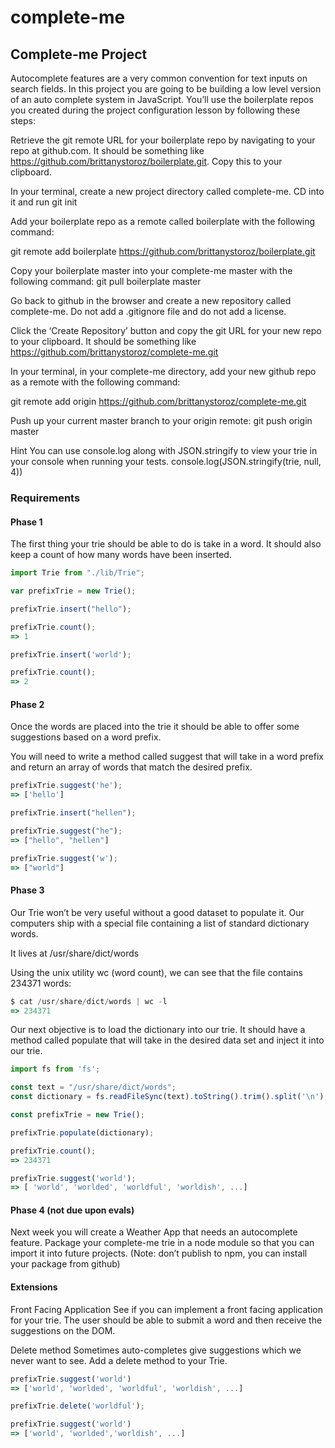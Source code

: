 # complete-me

## Complete-me Project


Autocomplete features are a very common convention for text inputs on search fields. In this project you are going to be building a low level version of an auto complete system in JavaScript. You’ll use the boilerplate repos you created during the project configuration lesson by following these steps:

Retrieve the git remote URL for your boilerplate repo by navigating to your repo at github.com. It should be something like https://github.com/brittanystoroz/boilerplate.git. Copy this to your clipboard.

In your terminal, create a new project directory called complete-me. CD into it and run git init

Add your boilerplate repo as a remote called boilerplate with the following command:

git remote add boilerplate https://github.com/brittanystoroz/boilerplate.git

Copy your boilerplate master into your complete-me master with the following command:
git pull boilerplate master

Go back to github in the browser and create a new repository called complete-me. Do not add a .gitignore file and do not add a license.

Click the ‘Create Repository’ button and copy the git URL for your new repo to your clipboard. It should be something like https://github.com/brittanystoroz/complete-me.git

In your terminal, in your complete-me directory, add your new github repo as a remote with the following command:

git remote add origin https://github.com/brittanystoroz/complete-me.git

Push up your current master branch to your origin remote:
git push origin master

Hint
You can use console.log along with JSON.stringify to view your trie in your console when running your tests. console.log(JSON.stringify(trie, null, 4))

### Requirements

#### Phase 1

The first thing your trie should be able to do is take in a word. It should also keep a count of how many words have been inserted.

```javascript
import Trie from "./lib/Trie";

var prefixTrie = new Trie();

prefixTrie.insert("hello");

prefixTrie.count();
=> 1

prefixTrie.insert('world');

prefixTrie.count();
=> 2
```

#### Phase 2

Once the words are placed into the trie it should be able to offer some suggestions based on a word prefix.

You will need to write a method called suggest that will take in a word prefix and return an array of words that match the desired prefix.


```javascript
prefixTrie.suggest('he');
=> ['hello']

prefixTrie.insert("hellen");

prefixTrie.suggest("he");
=> ["hello", "hellen"]

prefixTrie.suggest('w');
=> ["world"]
```

#### Phase 3

Our Trie won’t be very useful without a good dataset to populate it. Our computers ship with a special file containing a list of standard dictionary words.

It lives at /usr/share/dict/words

Using the unix utility wc (word count), we can see that the file contains 234371 words:
```javascript
$ cat /usr/share/dict/words | wc -l
=> 234371
```

Our next objective is to load the dictionary into our trie. It should have a method called populate that will take in the desired data set and inject it into our trie.

```javascript
import fs from 'fs';

const text = "/usr/share/dict/words";
const dictionary = fs.readFileSync(text).toString().trim().split('\n');

const prefixTrie = new Trie();

prefixTrie.populate(dictionary);

prefixTrie.count();
=> 234371

prefixTrie.suggest('world');
=> [ 'world', 'worlded', 'worldful', 'worldish', ...]
```

#### Phase 4 (not due upon evals)

Next week you will create a Weather App that needs an autocomplete feature. Package your complete-me trie in a node module so that you can import it into future projects. (Note: don’t publish to npm, you can install your package from github)

#### Extensions

Front Facing Application
See if you can implement a front facing application for your trie. The user should be able to submit a word and then receive the suggestions on the DOM.

Delete method
Sometimes auto-completes give suggestions which we never want to see. Add a delete method to your Trie.

```javascript
prefixTrie.suggest('world')
=> ['world', 'worlded', 'worldful', 'worldish', ...]

prefixTrie.delete('worldful');

prefixTrie.suggest('world')
=> ['world', 'worlded','worldish', ...]
```
